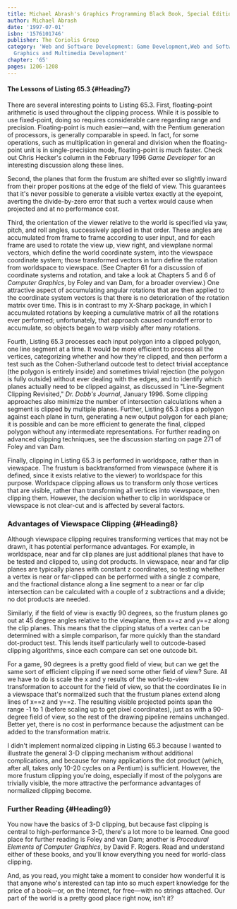 ```yaml
---
title: Michael Abrash's Graphics Programming Black Book, Special Edition
author: Michael Abrash
date: '1997-07-01'
isbn: '1576101746'
publisher: The Coriolis Group
category: 'Web and Software Development: Game Development,Web and Software Development:
  Graphics and Multimedia Development'
chapter: '65'
pages: 1206-1208
---
```


#### The Lessons of Listing 65.3 {#Heading7}

There are several interesting points to Listing 65.3. First,
floating-point arithmetic is used throughout the clipping process. While
it is possible to use fixed-point, doing so requires considerable care
regarding range and precision. Floating-point is much easier—and, with
the Pentium generation of processors, is generally comparable in speed.
In fact, for some operations, such as multiplication in general and
division when the floating-point unit is in single-precision mode,
floating-point is much faster. Check out Chris Hecker's column in the
February 1996 *Game Developer* for an interesting discussion along these
lines.

Second, the planes that form the frustum are shifted ever so slightly
inward from their proper positions at the edge of the field of view.
This guarantees that it's never possible to generate a visible vertex
exactly at the eyepoint, averting the divide-by-zero error that such a
vertex would cause when projected and at no performance cost.

Third, the orientation of the viewer relative to the world is specified
via yaw, pitch, and roll angles, successively applied in that order.
These angles are accumulated from frame to frame according to user
input, and for each frame are used to rotate the view up, view right,
and viewplane normal vectors, which define the world coordinate system,
into the viewspace coordinate system; those transformed vectors in turn
define the rotation from worldspace to viewspace. (See Chapter 61 for a
discussion of coordinate systems and rotation, and take a look at
Chapters 5 and 6 of *Computer Graphics*, by Foley and van Dam, for a
broader overview.) One attractive aspect of accumulating angular
rotations that are then applied to the coordinate system vectors is that
there is no deterioration of the rotation matrix over time. This is in
contrast to my X-Sharp package, in which I accumulated rotations by
keeping a cumulative matrix of all the rotations ever performed;
unfortunately, that approach caused roundoff error to accumulate, so
objects began to warp visibly after many rotations.

Fourth, Listing 65.3 processes each input polygon into a clipped
polygon, one line segment at a time. It would be more efficient to
process all the vertices, categorizing whether and how they're clipped,
and then perform a test such as the Cohen-Sutherland outcode test to
detect trivial acceptance (the polygon is entirely inside) and sometimes
trivial rejection (the polygon is fully outside) without ever dealing
with the edges, and to identify which planes actually need to be clipped
against, as discussed in "Line-Segment Clipping Revisited," *Dr. Dobb's
Journal*, January 1996. Some clipping approaches also minimize the
number of intersection calculations when a segment is clipped by
multiple planes. Further, Listing 65.3 clips a polygon against each
plane in turn, generating a new output polygon for each plane; it is
possible and can be more efficient to generate the final, clipped
polygon without any intermediate representations. For further reading on
advanced clipping techniques, see the discussion starting on page 271 of
Foley and van Dam.

Finally, clipping in Listing 65.3 is performed in worldspace, rather
than in viewspace. The frustum is backtransformed from viewspace (where
it is defined, since it exists relative to the viewer) to worldspace for
this purpose. Worldspace clipping allows us to transform only those
vertices that are visible, rather than transforming all vertices into
viewspace, then clipping them. However, the decision whether to clip in
worldspace or viewspace is not clear-cut and is affected by several
factors.

### Advantages of Viewspace Clipping {#Heading8}

Although viewspace clipping requires transforming vertices that may not
be drawn, it has potential performance advantages. For example, in
worldspace, near and far clip planes are just additional planes that
have to be tested and clipped to, using dot products. In viewspace, near
and far clip planes are typically planes with constant z coordinates, so
testing whether a vertex is near or far-clipped can be performed with a
single z compare, and the fractional distance along a line segment to a
near or far clip intersection can be calculated with a couple of z
subtractions and a divide; no dot products are needed.

Similarly, if the field of view is exactly 90 degrees, so the frustum
planes go out at 45 degree angles relative to the viewplane, then x==z
and y==z along the clip planes. This means that the clipping status of a
vertex can be determined with a simple comparison, far more quickly than
the standard dot-product test. This lends itself particularly well to
outcode-based clipping algorithms, since each compare can set one
outcode bit.

For a game, 90 degrees is a pretty good field of view, but can we get
the same sort of efficient clipping if we need some other field of view?
Sure. All we have to do is scale the x and y results of the
world-to-view transformation to account for the field of view, so that
the coordinates lie in a viewspace that's normalized such that the
frustum planes extend along lines of x==z and y==z. The resulting
visible projected points span the range -1 to 1 (before scaling up to
get pixel coordinates), just as with a 90-degree field of view, so the
rest of the drawing pipeline remains unchanged. Better yet, there is no
cost in performance because the adjustment can be added to the
transformation matrix.

I didn't implement normalized clipping in Listing 65.3 because I wanted
to illustrate the general 3-D clipping mechanism without additional
complications, and because for many applications the dot product (which,
after all, takes only 10-20 cycles on a Pentium) is sufficient. However,
the more frustum clipping you're doing, especially if most of the
polygons are trivially visible, the more attractive the performance
advantages of normalized clipping become.

### Further Reading {#Heading9}

You now have the basics of 3-D clipping, but because fast clipping is
central to high-performance 3-D, there's a lot more to be learned. One
good place for further reading is Foley and van Dam; another is
*Procedural Elements of Computer Graphics*, by David F. Rogers. Read and
understand either of these books, and you'll know everything you need
for world-class clipping.

And, as you read, you might take a moment to consider how wonderful it
is that anyone who's interested can tap into so much expert knowledge
for the price of a book—or, on the Internet, for free—with no strings
attached. Our part of the world is a pretty good place right now, isn't
it?
